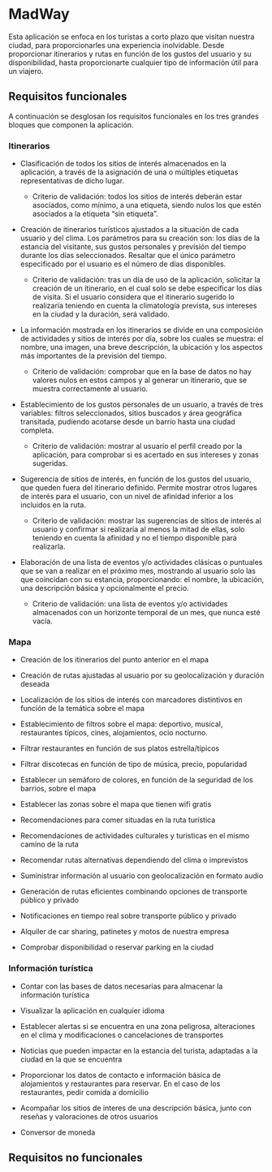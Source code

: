 # MadWay 

Esta aplicación se enfoca en los turistas a corto plazo que visitan nuestra ciudad, para proporcionarles una experiencia inolvidable. 
Desde proporcionar itinerarios y rutas en función de los gustos del usuario y su disponibilidad, hasta proporcionarte cualquier tipo de información útil para un viajero.  

## Requisitos funcionales

A continuación se desglosan los requisitos funcionales en los tres grandes bloques que componen la aplicación. 

### Itinerarios

- Clasificación de todos los sitios de interés almacenados en la aplicación, a través de la asignación de una o múltiples etiquetas representativas de dicho lugar. 
    - Criterio de validación:  todos los sitios de interés deberán estar asociados, como mínimo, a una etiqueta, siendo nulos los que estén asociados a la etiqueta “sin etiqueta”. 

- Creación de itinerarios turísticos ajustados a la situación de cada usuario y del clima. Los parámetros para su creación son: los días de la estancia del visitante, sus gustos personales y previsión del tiempo durante los días seleccionados. Resaltar que el único parámetro especificado por el usuario es el número de días disponibles. 
    - Criterio de validación: tras un día de uso de la aplicación, solicitar la creación de un itinerario, en el cual solo se debe especificar los días de visita. Si el usuario considera que el itinerario sugerido lo realizaría teniendo en cuenta la climatología prevista, sus intereses en la ciudad y la duración, será validado.

- La información mostrada en los itinerarios se divide en una composición de actividades y sitios de interés por día, sobre los cuales se muestra: el nombre, una imagen, una breve descripción, la ubicación y los aspectos más importantes de la previsión del tiempo.
    - Criterio de validación: comprobar que en la base de datos no hay valores nulos en estos campos y al generar un itinerario, que se muestra correctamente al usuario. 

- Establecimiento de los gustos personales de un usuario, a través de tres variables: filtros seleccionados, sitios buscados y área geográfica transitada, pudiendo acotarse desde un barrio hasta una ciudad completa.
    -  Criterio de validación: mostrar al usuario el perfil creado por la aplicación, para comprobar si es acertado en sus intereses y zonas sugeridas.  

- Sugerencia de sitios de interés, en función de los gustos del usuario, que queden fuera del itinerario definido. Permite mostrar otros lugares de interés para el usuario, con un nivel de afinidad inferior a los incluidos en la ruta. 
    - Criterio de validación: mostrar las sugerencias de sitios de interés al usuario y confirmar si realizaría al menos la mitad de ellas, solo teniendo en cuenta la afinidad y no el tiempo disponible para realizarla. 

- Elaboración de una lista de eventos y/o actividades clásicas o puntuales que se van a realizar en el próximo mes, mostrando al usuario solo las que coincidan con su estancia, proporcionando: el nombre, la ubicación, una descripción básica y opcionalmente el precio. 
    - Criterio de validación: una lista de eventos y/o actividades almacenados con un horizonte temporal de un mes, que nunca esté vacía. 

### Mapa

- Creación de los itinerarios del punto anterior en el mapa

- Creación de rutas ajustadas al usuario por su geolocalización y duración deseada

- Localización de los sitios de interés con marcadores distintivos en función de la temática sobre el mapa 

- Establecimiento de filtros sobre el mapa: deportivo, musical, restaurantes típicos, cines, alojamientos, ocio nocturno.

- Filtrar restaurantes en función de sus platos estrella/típicos 

- Filtrar discotecas en función de tipo de música, precio, popularidad

- Establecer un semáforo de colores, en función de la seguridad de los barrios, sobre el mapa 

- Establecer las zonas sobre el mapa que tienen wifi gratis 

- Recomendaciones para comer situadas en la ruta turística 

- Recomendaciones de actividades culturales y turisticas en el mismo camino de la ruta 

- Recomendar rutas alternativas dependiendo del clima o imprevistos 

- Suministrar información al usuario con geolocalización en formato audio  

- Generación de rutas eficientes combinando opciones de transporte público y privado

- Notificaciones en tiempo real sobre transporte público y privado

- Alquiler de car sharing, patinetes y motos de nuestra empresa

- Comprobar disponibilidad o reservar parking en la ciudad

### Información turística

- Contar con las bases de datos necesarias para almacenar la información turística 

- Visualizar la aplicación en cualquier idioma

- Establecer alertas si se encuentra en una zona peligrosa, alteraciones en el clima y modificaciones o cancelaciones de transportes 

- Noticias que pueden impactar en la estancia del turista, adaptadas a la ciudad en la que se encuentra

- Proporcionar los datos de contacto e información básica de alojamientos y restaurantes para reservar. En el caso de los restaurantes, pedir comida a domicilio

- Acompañar los sitios de interes de una descripción básica, junto con reseñas y valoraciones de otros usuarios

- Conversor de moneda

## Requisitos no funcionales
